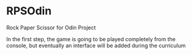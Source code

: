 # RPSOdin

Rock Paper Scissor for Odin Project

In the first step, the game is going to be played completely from the console, but eventually an interface will be added during the curriculum
